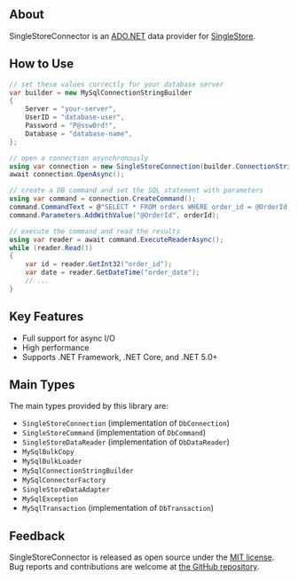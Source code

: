 ## About

SingleStoreConnector is an [ADO.NET](https://docs.microsoft.com/en-us/dotnet/framework/data/adonet/) data provider for [SingleStore](https://www.singlestore.com/).

## How to Use

```csharp
// set these values correctly for your database server
var builder = new MySqlConnectionStringBuilder
{
	Server = "your-server",
	UserID = "database-user",
	Password = "P@ssw0rd!",
	Database = "database-name",
};

// open a connection asynchronously
using var connection = new SingleStoreConnection(builder.ConnectionString);
await connection.OpenAsync();

// create a DB command and set the SQL statement with parameters
using var command = connection.CreateCommand();
command.CommandText = @"SELECT * FROM orders WHERE order_id = @OrderId;";
command.Parameters.AddWithValue("@OrderId", orderId);

// execute the command and read the results
using var reader = await command.ExecuteReaderAsync();
while (reader.Read())
{
	var id = reader.GetInt32("order_id");
	var date = reader.GetDateTime("order_date");
	// ...
}
```

## Key Features

* Full support for async I/O
* High performance
* Supports .NET Framework, .NET Core, and .NET 5.0+

## Main Types

The main types provided by this library are:

* `SingleStoreConnection` (implementation of `DbConnection`)
* `SingleStoreCommand` (implementation of `DbCommand`)
* `SingleStoreDataReader` (implementation of `DbDataReader`)
* `MySqlBulkCopy`
* `MySqlBulkLoader`
* `MySqlConnectionStringBuilder`
* `MySqlConnectorFactory`
* `SingleStoreDataAdapter`
* `MySqlException`
* `MySqlTransaction` (implementation of `DbTransaction`)

## Feedback

SingleStoreConnector is released as open source under the [MIT license](https://github.com/memsql/SingleStoreNETConnector/blob/master/LICENSE). Bug reports and contributions are welcome at [the GitHub repository](https://github.com/memsql/SingleStoreNETConnector/).
